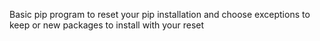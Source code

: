 Basic pip program to reset your pip installation and choose exceptions to keep or new packages to install with your reset
